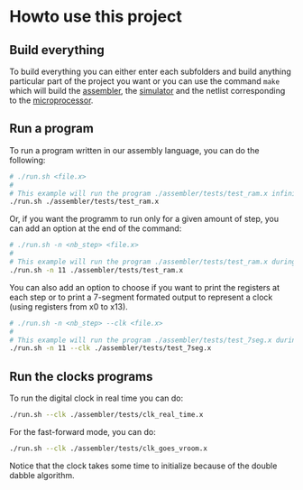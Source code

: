 # Howto use this project

## Build everything

To build everything you can either enter each subfolders and build anything particular part of the project you want or you can use the command `make` which will build the [assembler](assembler/), the [simulator](netlist_simulator/) and the netlist corresponding to the [microprocessor](proc_netlist/).

## Run a program

To run a program written in our assembly language, you can do the following:

```sh
# ./run.sh <file.x>
#
# This example will run the program ./assembler/tests/test_ram.x infinitely
./run.sh ./assembler/tests/test_ram.x
```

Or, if you want the programm to run only for a given amount of step, you can add an option at the end of the command:

```sh
# ./run.sh -n <nb_step> <file.x>
#
# This example will run the program ./assembler/tests/test_ram.x during 11 simulator steps
./run.sh -n 11 ./assembler/tests/test_ram.x
```

You can also add an option to choose if you want to print the registers at each step or to print a 
7-segment formated output to represent a clock (using registers from x0 to x13).

```sh
# ./run.sh -n <nb_step> --clk <file.x>
#
# This example will run the program ./assembler/tests/test_7seg.x during 11 simulator steps and output it as a clock
./run.sh -n 11 --clk ./assembler/tests/test_7seg.x
```

## Run the clocks programs

To run the digital clock in real time you can do:

```sh
./run.sh --clk ./assembler/tests/clk_real_time.x
```

For the fast-forward mode, you can do:

```sh
./run.sh --clk ./assembler/tests/clk_goes_vroom.x
```

Notice that the clock takes some time to initialize because of the double dabble algorithm.